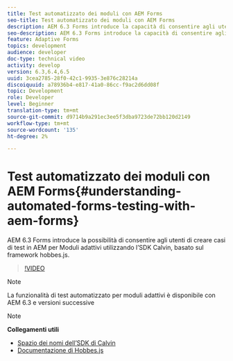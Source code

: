 ```yaml
---
title: Test automatizzato dei moduli con AEM Forms
seo-title: Test automatizzato dei moduli con AEM Forms
description: AEM 6.3 Forms introduce la capacità di consentire agli utenti di creare casi di test in AEM per Moduli adattivi utilizzando l’SDK Calvin basato sul framework hobbes.js
seo-description: AEM 6.3 Forms introduce la capacità di consentire agli utenti di creare casi di test in AEM per Moduli adattivi utilizzando l’SDK Calvin basato sul framework hobbes.js
feature: Adaptive Forms
topics: development
audience: developer
doc-type: technical video
activity: develop
version: 6.3,6.4,6.5
uuid: 3cea2785-28f0-42c1-9935-3e876c28214a
discoiquuid: a78936b4-e817-41a0-86cc-f9ac2d6dd08f
topic: Development
role: Developer
level: Beginner
translation-type: tm+mt
source-git-commit: d9714b9a291ec3ee5f3dba9723de72bb120d2149
workflow-type: tm+mt
source-wordcount: '135'
ht-degree: 2%

---
```



# Test automatizzato dei moduli con AEM Forms{#understanding-automated-forms-testing-with-aem-forms}

AEM 6.3 Forms introduce la possibilità di consentire agli utenti di creare casi di test in AEM per Moduli adattivi utilizzando l’SDK Calvin, basato sul framework hobbes.js.

>[!VIDEO](https://video.tv.adobe.com/v/19700/)

>[!NOTE]
>
>La funzionalità di test automatizzato per moduli adattivi è disponibile con AEM 6.3 e versioni successive

>[!NOTE]
>
>**Collegamenti utili**
>
>* [Spazio dei nomi dell’SDK di Calvin](https://helpx.adobe.com/aem-forms/6-3/calvin-sdk-javascript-api/calvin.html)
>* [Documentazione di Hobbes.js](https://docs.adobe.com/docs/en/aem/6-3/develop/ref/test-api/index.html)

